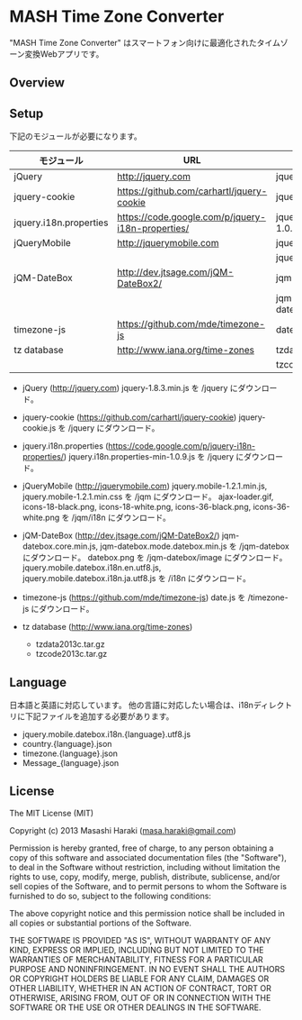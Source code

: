 ﻿# MASH Time Zone Converter

"MASH Time Zone Converter" はスマートフォン向けに最適化されたタイムゾーン変換Webアプリです。

## Overview


## Setup

下記のモジュールが必要になります。

 モジュール             | URL                                               | 必要なファイル
------------------------|---------------------------------------------------|------------------------------------
 jQuery                 | http://jquery.com                                 | jquery-1.8.3.min.js
 jquery-cookie          | https://github.com/carhartl/jquery-cookie         | jquery-cookie.js
 jquery.i18n.properties | https://code.google.com/p/jquery-i18n-properties/ | jquery.i18n.properties-min-1.0.9.js
 jQueryMobile           | http://jquerymobile.com                           | jquery.mobile-1.2.1.min.js
                        |                                                   | jquery.mobile-1.2.1.min.css
 jQM-DateBox            | http://dev.jtsage.com/jQM-DateBox2/               | jqm-datebox.core.min.js
                        |                                                   | jqm-datebox.mode.datebox.min.js
 timezone-js            | https://github.com/mde/timezone-js                | date.js
 tz database            | http://www.iana.org/time-zones                    | tzdata2013c.tar.gz
                        |                                                   | tzcode2013c.tar.gz

* jQuery (http://jquery.com)
  jquery-1.8.3.min.js を /jquery にダウンロード。

* jquery-cookie (https://github.com/carhartl/jquery-cookie)
  jquery-cookie.js を /jquery にダウンロード。

* jquery.i18n.properties (https://code.google.com/p/jquery-i18n-properties/)
  jquery.i18n.properties-min-1.0.9.js を /jquery にダウンロード。

* jQueryMobile (http://jquerymobile.com) 
  jquery.mobile-1.2.1.min.js, jquery.mobile-1.2.1.min.css を /jqm にダウンロード。
  ajax-loader.gif, icons-18-black.png, icons-18-white.png, icons-36-black.png, icons-36-white.png を /jqm/i18n にダウンロード。

* jQM-DateBox (http://dev.jtsage.com/jQM-DateBox2/)
  jqm-datebox.core.min.js, jqm-datebox.mode.datebox.min.js を /jqm-datebox にダウンロード。
  datebox.png を /jqm-datebox/image にダウンロード。
  jquery.mobile.datebox.i18n.en.utf8.js, jquery.mobile.datebox.i18n.ja.utf8.js を /i18n にダウンロード。

* timezone-js (https://github.com/mde/timezone-js)
  date.js を /timezone-js にダウンロード。

* tz database (http://www.iana.org/time-zones)
    * tzdata2013c.tar.gz
    * tzcode2013c.tar.gz

## Language

日本語と英語に対応しています。
他の言語に対応したい場合は、i18nディレクトリに下記ファイルを追加する必要があります。

* jquery.mobile.datebox.i18n.{language}.utf8.js
* country.{language}.json
* timezone.{language}.json
* Message_{language}.json

## License

The MIT License (MIT)

Copyright (c) 2013 Masashi Haraki (masa.haraki@gmail.com)

Permission is hereby granted, free of charge, to any person obtaining a copy
of this software and associated documentation files (the "Software"), to deal
in the Software without restriction, including without limitation the rights
to use, copy, modify, merge, publish, distribute, sublicense, and/or sell
copies of the Software, and to permit persons to whom the Software is
furnished to do so, subject to the following conditions:

The above copyright notice and this permission notice shall be included in
all copies or substantial portions of the Software.

THE SOFTWARE IS PROVIDED "AS IS", WITHOUT WARRANTY OF ANY KIND, EXPRESS OR
IMPLIED, INCLUDING BUT NOT LIMITED TO THE WARRANTIES OF MERCHANTABILITY,
FITNESS FOR A PARTICULAR PURPOSE AND NONINFRINGEMENT. IN NO EVENT SHALL THE
AUTHORS OR COPYRIGHT HOLDERS BE LIABLE FOR ANY CLAIM, DAMAGES OR OTHER
LIABILITY, WHETHER IN AN ACTION OF CONTRACT, TORT OR OTHERWISE, ARISING FROM,
OUT OF OR IN CONNECTION WITH THE SOFTWARE OR THE USE OR OTHER DEALINGS IN
THE SOFTWARE.
